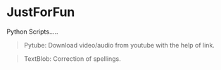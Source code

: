 # JustForFun
Python Scripts.....

>Pytube: Download video/audio from youtube with the help of link.

>TextBlob: Correction of spellings.
